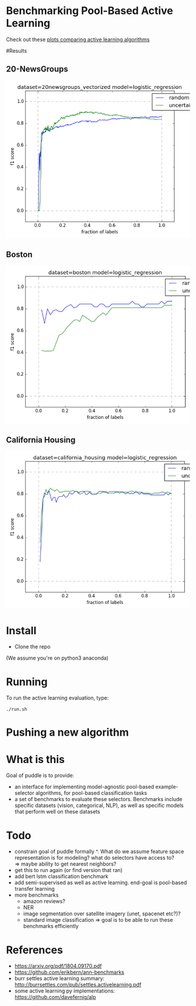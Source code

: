 # Benchmarking Pool-Based Active Learning
Check out these [plots comparing active learning algorithms](results/outline.html)


#Results



20-NewsGroups
-------------
![20newsgroups](results/plots/20newsgroups_vectorized-logistic_regression.png)

Boston
-------------
![boston](results/plots/boston-logistic_regression.png)

California Housing
------------------
![california_housing](results/plots/california_housing-logistic_regression.png)




# Install
- Clone the repo

(We assume you're on python3 anaconda)


# Running
To run the active learning evaluation, type:

    ./run.sh

# Pushing a new algorithm



# What is this
Goal of puddle is to provide:
* an interface for implementing model-agnostic pool-based example-selector algorithms, for pool-based classification tasks
* a set of benchmarks to evaluate these selectors.  Benchmarks include specific datasets (vision, categorical, NLP), as well as specific models that perform well on these datasets

# Todo
* constrain goal of puddle formally ^.  What do we assume feature space representation is for modeling?  what do selectors have access to?  
    => maybe ability to get nearest neighbors?
* get this to run again (or find version that ran)
* add bert lstm classification benchmark
* add semi-supervised as well as active learning.  end-goal is pool-based transfer learning
* more benchmarks
    * amazon reviews?  
    * NER
    * image segmentation over satellite imagery (unet, spacenet etc?)?
    * standard image classification
    => goal is to be able to run these benchmarks efficiently

# References
* https://arxiv.org/pdf/1804.09170.pdf
* https://github.com/erikbern/ann-benchmarks
* burr settles active learning summary: http://burrsettles.com/pub/settles.activelearning.pdf
* some active learning py implementations: https://github.com/davefernig/alp

